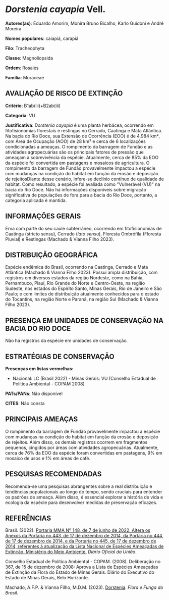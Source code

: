 # *Dorstenia cayapia* Vell.

**Autores(as)**: Eduardo Amorim, Monira Bruno Bicalho, Karlo Guidoni e André Moreira

**Nomes populares**: caiapiá, carapiá

**Filo**: Tracheophyta

**Classe**: Magnoliopsida

**Ordem**: Rosales

**Família**: Moraceae

## AVALIAÇÃO DE RISCO DE EXTINÇÃO

**Critério**: B1ab(iii)+B2ab(iii)

**Categoria**: VU

**Justificativa**: *Dorstenia cayapia* é uma planta herbácea, ocorrendo em fitofisionomias florestais e restingas no Cerrado, Caatinga e Mata Atlântica. Na bacia do Rio Doce, sua Extensão de Ocorrência (EOO) é de 4.984 km², com Área de Ocupação (AOO) de 28 km² e cerca de 6 localizações condicionadas a ameaças. O rompimento da barragem de Fundão e as atividades agropecuárias são os principais fatores de pressão que ameaçam a sobrevivência da espécie. Atualmente, cerca de 85% da EOO da espécie foi convertida em pastagens e mosaicos de agricultura. O rompimento da barragem de Fundão provavelmente impactou a espécie com mudanças na condição do habitat em função da erosão e deposição de rejeitosDiante desse cenário, infere-se declínio contínuo de qualidade de habitat. Como resultado, a espécie foi avaliada como "Vulnerável (VU)" na bacia do Rio Doce. Não há informações disponíveis sobre migração significativa de populações de fora para a bacia
do Rio Doce, portanto, a categoria aplicada é mantida.

## INFORMAÇÕES GERAIS

Erva com parte do seu caule subterrâneo, ocorrendo em fitofisionomias de Caatinga (stricto sensu), Cerrado (*lato sensu*), Floresta Ombrófila (Floresta Pluvial) e Restingas (Machado & Vianna Filho 2023).

## DISTRIBUIÇÃO GEOGRÁFICA

Espécie endêmica do Brasil, ocorrendo na Caatinga, Cerrado e Mata Atlântica (Machado & Vianna Filho 2023). Possui ampla distribuição, com registros em diversos estados da região Nordeste, como na Bahia, Pernambuco, Piauí, Rio Grande do Norte e Centro-Oeste, na região Sudeste, nos estados do Espírito Santo, Minas Gerais, Rio de Janeiro e São Paulo; e com limites de distribuição atualmente conhecidos para o estado do Tocantins, na região Norte e Paraná, na região Sul (Machado & Vianna Filho 2023).

## PRESENÇA EM UNIDADES DE CONSERVAÇÃO NA BACIA DO RIO DOCE

Não há registros da espécie em unidades de conservação.

## ESTRATÉGIAS DE CONSERVAÇÃO

**Presenças em listas vermelhas:**

-   Nacional: LC (Brasil 2022) -   Minas Gerais: VU (Conselho Estadual de Política Ambiental - COPAM
    2008)

**PATs/PANs**: Não disponível

**CITES**: Não consta

## PRINCIPAIS AMEAÇAS

O rompimento da barragem de Fundão provavelmente impactou a espécie com mudanças na condição do habitat em função da erosão e deposição de rejeitos. Além disso, os demais registros ocorrem em fragmentos pequenos, cingidos por áreas com atividades agropecuárias. Atualmente, cerca de 76% da EOO da espécie foram convertidas em pastagens, 9% em mosaico de usos e 1% em áreas de café.

## PESQUISAS RECOMENDADAS

Recomenda-se uma pesquisas abrangentes sobre a real distribuição e tendências populacionais ao longo do tempo, sendo cruciais para entender os padrões de ameaça. Além disso, é essencial explorar a história de vida e ecologia da espécie para desenvolver medidas de preservação eficazes.

## REFERÊNCIAS

Brasil. (2022). [Portaria MMA Nº 148, de 7 de junho de 2022. Altera os Anexos da Portaria no 443, de 17 de dezembro de 2014, da Portaria no 444, de 17 de dezembro de 2014, e da Portaria no 445, de 17 de dezembro de 2014, referentes à atualização da Lista Nacional de Espécies Ameaçadas de Extinção. Ministério do Meio Ambiente.](https://in.gov.br/en/web/dou/-/portaria-mma-n-148-de-7-de-junho-de-2022-406272733) *Diário Oficial da União*.

Conselho Estadual de Política Ambiental - COPAM. (2008). Deliberação no 367, de 15 de dezembro de 2008: Aprova a Lista de Espécies Ameaçadas de Extinção da Flora do Estado de Minas Gerais. Diário do Executivo do Estado de Minas Gerais, Belo Horizonte.

Machado, A.F.P. & Vianna Filho, M.D.M. (2023).  [Dorstenia](https://floradobrasil.jbrj.gov.br/FB10124). *Flora e Funga do Brasil*.
